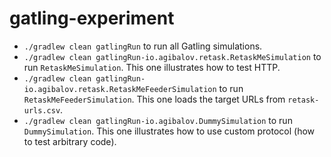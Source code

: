 # gatling-experiment

* `./gradlew clean gatlingRun` to run all Gatling simulations.
* `./gradlew clean gatlingRun-io.agibalov.retask.RetaskMeSimulation` to run `RetaskMeSimulation`. This one illustrates how to test HTTP.
* `./gradlew clean gatlingRun-io.agibalov.retask.RetaskMeFeederSimulation` to run `RetaskMeFeederSimulation`. This one loads the target URLs from `retask-urls.csv`.
* `./gradlew clean gatlingRun-io.agibalov.DummySimulation` to run `DummySimulation`. This one illustrates how to use custom protocol (how to test arbitrary code).
